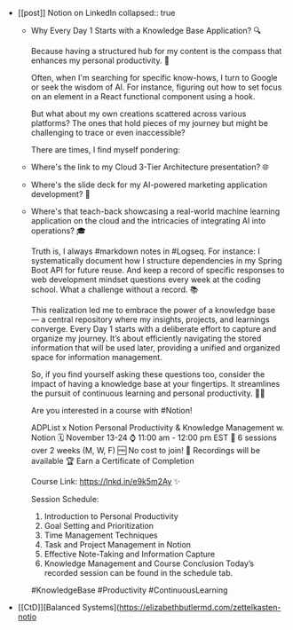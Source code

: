 - [[post]] Notion on LinkedIn
  collapsed:: true
	- Why Every Day 1 Starts with a Knowledge Base Application? 🔍
	  
	  Because having a structured hub for my content is the compass that enhances my personal productivity. 🚀
	  
	  Often, when I'm searching for specific know-hows, I turn to Google or seek the wisdom of AI. For instance, figuring out how to set focus on an element in a React functional component using a hook.
	  
	  But what about my own creations scattered across various platforms? The ones that hold pieces of my journey but might be challenging to trace or even inaccessible?
	  
	  There are times, I find myself pondering:
	- Where's the link to my Cloud 3-Tier Architecture presentation? 🌐
	- Where's the slide deck for my AI-powered marketing application development? 🤖
	- Where's that teach-back showcasing a real-world machine learning application on the cloud and the intricacies of integrating AI into operations? 🎓
	  
	  Truth is, I always #markdown notes in #Logseq. For instance:
	  I systematically document how I structure dependencies in my Spring Boot API for future reuse. 
	  And keep a record of specific responses to web development mindset questions every week at the coding school. 
	  What a challenge without a record. 📚
	  
	  This realization led me to embrace the power of a knowledge base — a central repository where my insights, projects, and learnings converge. Every Day 1 starts with a deliberate effort to capture and organize my journey. It’s about efficiently navigating the stored information that will be used later, providing a unified and organized space for information management.
	  
	  So, if you find yourself asking these questions too, consider the impact of having a knowledge base at your fingertips. It streamlines the pursuit of continuous learning and personal productivity. 🧠✨
	  
	  Are you interested in a course with #Notion!
	  
	  ADPList x Notion
	  Personal Productivity & Knowledge Management w. Notion
	  🗓️ November 13-24
	  ⌚ 11:00 am - 12:00 pm EST
	  💯 6 sessions over 2 weeks (M, W, F)
	  🆓 No cost to join!
	  🔴 Recordings will be available
	  🏆 Earn a Certificate of Completion
	  
	  Course Link: https://lnkd.in/e9k5m2Ay ✨
	  
	  Session Schedule:
	  1. Introduction to Personal Productivity
	  2. Goal Setting and Prioritization
	  3. Time Management Techniques
	  4. Task and Project Management in Notion
	  5. Effective Note-Taking and Information Capture
	  6. Knowledge Management and Course Conclusion
	  Today’s recorded session can be found in the schedule tab.
	  
	  #KnowledgeBase #Productivity #ContinuousLearning
- [[CtD]][Balanced Systems](https://elizabethbutlermd.com/zettelkasten-notio